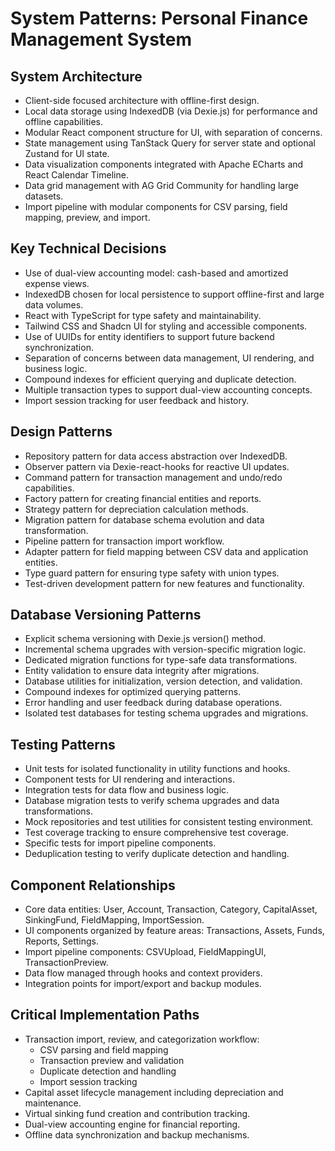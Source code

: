 # System Patterns: Personal Finance Management System

## System Architecture
- Client-side focused architecture with offline-first design.
- Local data storage using IndexedDB (via Dexie.js) for performance and offline capabilities.
- Modular React component structure for UI, with separation of concerns.
- State management using TanStack Query for server state and optional Zustand for UI state.
- Data visualization components integrated with Apache ECharts and React Calendar Timeline.
- Data grid management with AG Grid Community for handling large datasets.
- Import pipeline with modular components for CSV parsing, field mapping, preview, and import.

## Key Technical Decisions
- Use of dual-view accounting model: cash-based and amortized expense views.
- IndexedDB chosen for local persistence to support offline-first and large data volumes.
- React with TypeScript for type safety and maintainability.
- Tailwind CSS and Shadcn UI for styling and accessible components.
- Use of UUIDs for entity identifiers to support future backend synchronization.
- Separation of concerns between data management, UI rendering, and business logic.
- Compound indexes for efficient querying and duplicate detection.
- Multiple transaction types to support dual-view accounting concepts.
- Import session tracking for user feedback and history.

## Design Patterns
- Repository pattern for data access abstraction over IndexedDB.
- Observer pattern via Dexie-react-hooks for reactive UI updates.
- Command pattern for transaction management and undo/redo capabilities.
- Factory pattern for creating financial entities and reports.
- Strategy pattern for depreciation calculation methods.
- Migration pattern for database schema evolution and data transformation.
- Pipeline pattern for transaction import workflow.
- Adapter pattern for field mapping between CSV data and application entities.
- Type guard pattern for ensuring type safety with union types.
- Test-driven development pattern for new features and functionality.

## Database Versioning Patterns
- Explicit schema versioning with Dexie.js version() method.
- Incremental schema upgrades with version-specific migration logic.
- Dedicated migration functions for type-safe data transformations.
- Entity validation to ensure data integrity after migrations.
- Database utilities for initialization, version detection, and validation.
- Compound indexes for optimized querying patterns.
- Error handling and user feedback during database operations.
- Isolated test databases for testing schema upgrades and migrations.

## Testing Patterns
- Unit tests for isolated functionality in utility functions and hooks.
- Component tests for UI rendering and interactions.
- Integration tests for data flow and business logic.
- Database migration tests to verify schema upgrades and data transformations.
- Mock repositories and test utilities for consistent testing environment.
- Test coverage tracking to ensure comprehensive test coverage.
- Specific tests for import pipeline components.
- Deduplication testing to verify duplicate detection and handling.

## Component Relationships
- Core data entities: User, Account, Transaction, Category, CapitalAsset, SinkingFund, FieldMapping, ImportSession.
- UI components organized by feature areas: Transactions, Assets, Funds, Reports, Settings.
- Import pipeline components: CSVUpload, FieldMappingUI, TransactionPreview.
- Data flow managed through hooks and context providers.
- Integration points for import/export and backup modules.

## Critical Implementation Paths
- Transaction import, review, and categorization workflow:
  - CSV parsing and field mapping
  - Transaction preview and validation
  - Duplicate detection and handling
  - Import session tracking
- Capital asset lifecycle management including depreciation and maintenance.
- Virtual sinking fund creation and contribution tracking.
- Dual-view accounting engine for financial reporting.
- Offline data synchronization and backup mechanisms.
